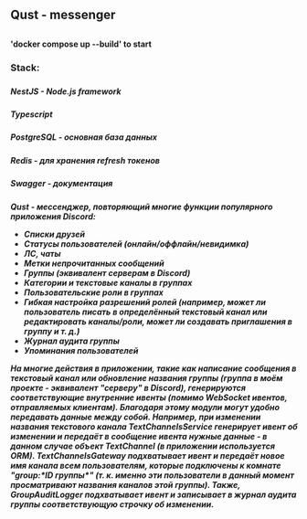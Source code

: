 <h2>Qust - messenger<h2>

<h4>'docker compose up --build' to start<h4>
<h4>

<h3>Stack:<h3>
<h5>NestJS - Node.js framework<h5>
<h5>Typescript<h5>
<h5>PostgreSQL - основная база данных<h5>
<h5>Redis - для хранения refresh токенов<h5>
<h5>Swagger - документация<h5>


<p>Qust - мессенджер, повторяющий многие функции популярного приложения Discord:<p>

* Списки друзей
* Статусы пользователей (онлайн/оффлайн/невидимка)
* ЛС, чаты
* Метки непрочитанных сообщений
* Группы (эквивалент серверам в Discord)
* Категории и текстовые каналы в группах
* Пользовательские роли в группах
* Гибкая настройка разрешений ролей (например, может ли пользователь писать в определённый текстовый канал или редактировать каналы/роли, может ли создавать приглашения в группу и т. д.)
* Журнал аудита группы
* Упоминания пользователей


<p>На многие действия в приложении, такие как написание сообщения в текстовый канал или обновление названия группы (группа в моём проекте - эквивалент "серверу" в Discord), генерируются соответствующие внутренние ивенты (помимо WebSocket ивентов, отправляемых клиентам). Благодаря этому модули могут удобно передавать данные между собой. Например, при изменении названия текстового канала TextChannelsService генерирует ивент об изменении и передаёт в сообщение ивента нужные данные - в данном случае объект TextChannel (в приложении используется ORM). TextChannelsGateway подхватывает ивент и передаёт новое имя канала всем пользователям, которые подключены к комнате "group:*ID группы*" (т. к. именно эти пользователи в данный момент просматривают названия каналов этой группы). Также, GroupAuditLogger подхватывает ивент и записывает в журнал аудита группы соответствующую строчку об изменении.<p>
